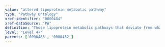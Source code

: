 ```yaml
---
value: "altered lipoprotein metabolic pathway"
type: "Pathway Ontology"
xref-identifier: "0000484"
xref-dataSource: "PW"
definition: "Those lipoprotein metabolic pathways that deviate from what their normal course should be. Aberrant lipoprotein metabolic pathways, alone or in combination with other pathways underlie several diseases."
level: "Level 4+"
parents: ['0000483', '0000482']
---
```

